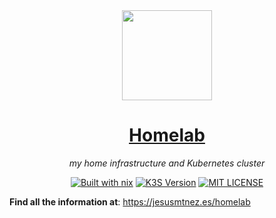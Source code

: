 <div align="center">

<img src="https://camo.githubusercontent.com/5b298bf6b0596795602bd771c5bddbb963e83e0f/68747470733a2f2f692e696d6775722e636f6d2f7031527a586a512e706e67" align="center" width="144px" height="144px"/>

# [Homelab][homelab]

_my home infrastructure and Kubernetes cluster_

[![Built with nix][NIX-badge]][NIX-link]
[![K3S Version][K3S-badge]][K3S-link]
[![MIT LICENSE][LICENSE-badge]][LICENSE-link]

</div>

  [LICENSE-badge]: https://img.shields.io/badge/license-MIT-green.svg?style=flat-square
  [LICENSE-link]: /LICENSE
  [NIX-badge]: https://img.shields.io/badge/Built_With-Nix-5277C3.svg?logo=nixos&labelColor=73C3D5&style=flat-square
  [NIX-link]: https://builtwithnix.org
  [K3S-badge]: https://img.shields.io/badge/k3s-v1.28-blue?style=flat-square&logo=k3s&logoColor=yellow
  [K3S-link]: https://k3s.io
  [homelab]: https://jesusmtnez.es/homelab

**Find all the information at**: https://jesusmtnez.es/homelab
